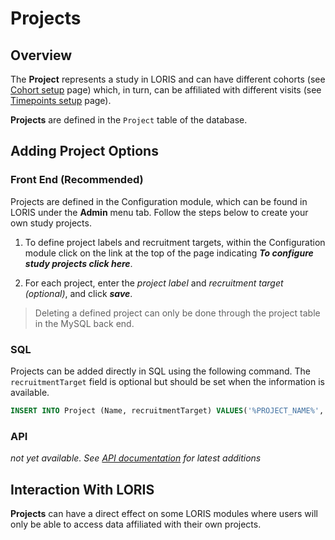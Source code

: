# Projects

## Overview
The **Project** represents a study in LORIS and can have different cohorts (see [Cohort setup](04_Cohorts.md) page) which, in turn, can be affiliated with different visits (see [Timepoints setup](05_Timepoints.md) page).

**Projects** are defined in the `Project` table of the database.
         
## Adding Project Options

### Front End (Recommended)
Projects are defined in the Configuration module, which can be found in LORIS under the **Admin** menu tab. Follow the steps below to create your own study projects.

1. To define project labels and recruitment targets, within the Configuration module click on the link at the top of the page indicating ***To configure study projects click here***.

2. For each project, enter the _project label_ and _recruitment target (optional)_, and click ***save***. 

> Deleting a defined project can only be done through the project table in the MySQL back end. 

### SQL
Projects can be added directly in SQL using the following command. The `recruitmentTarget` field is optional but should be set when the information is available.

```sql
INSERT INTO Project (Name, recruitmentTarget) VALUES('%PROJECT_NAME%', NULL);
```

### API
_not yet available. See [API documentation](../../99_Developers/LORIS-REST-API-0.0.3-dev.md) for latest additions_
 
## Interaction With LORIS
**Projects** can have a direct effect on some LORIS modules where users will only be able to access data affiliated with their own projects.
